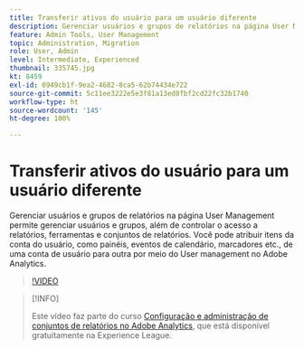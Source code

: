 ```yaml
---
title: Transferir ativos do usuário para um usuário diferente
description: Gerenciar usuários e grupos de relatórios na página User Management permite gerenciar usuários e grupos, além de controlar o acesso a relatórios, ferramentas e conjuntos de relatórios. Você pode atribuir itens da conta do usuário, como painéis, eventos de calendário, marcadores etc., de uma conta de usuário para outra por meio do User management no Adobe Analytics.
feature: Admin Tools, User Management
topic: Administration, Migration
role: User, Admin
level: Intermediate, Experienced
thumbnail: 335745.jpg
kt: 8459
exl-id: 0949cb1f-9ea2-4682-8ca5-62b74434e722
source-git-commit: 5c11ee3222e5e3f81a13ed8fbf2cd22fc32b1740
workflow-type: ht
source-wordcount: '145'
ht-degree: 100%

---
```


# Transferir ativos do usuário para um usuário diferente

Gerenciar usuários e grupos de relatórios na página User Management permite gerenciar usuários e grupos, além de controlar o acesso a relatórios, ferramentas e conjuntos de relatórios. Você pode atribuir itens da conta do usuário, como painéis, eventos de calendário, marcadores etc., de uma conta de usuário para outra por meio do User management no Adobe Analytics.

>[!VIDEO](https://video.tv.adobe.com/v/335745/?quality=12&learn=on)

>[!INFO]
>
> Este vídeo faz parte do curso [Configuração e administração de conjuntos de relatórios no Adobe Analytics](https://experienceleague.adobe.com/?recommended=Analytics-A-1-2021.1.administration&amp;lang=pt-BR), que está disponível gratuitamente na Experience League.